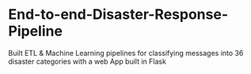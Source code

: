 # End-to-end-Disaster-Response-Pipeline
  Built ETL & Machine Learning pipelines for classifying messages into 36 disaster categories with a web App built in Flask
